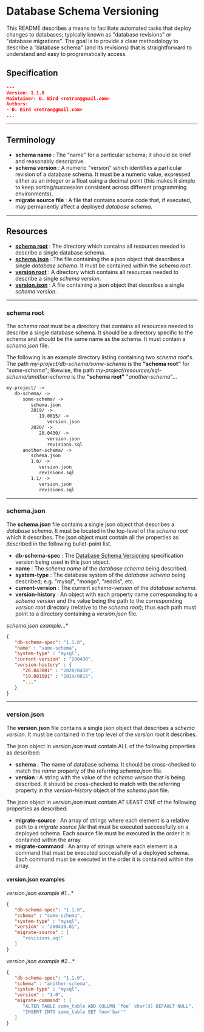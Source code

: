 # Database Schema Versioning
This README describes a means to facilitate automated tasks that deploy changes to databases; typically known as "database revisions" or "database migrations". The goal is to provide a clear methodology to describe a “database schema” (and its revisions) that is straightforward to understand and easy to programatically access.

## Specification
```json
---
Version: 1.1.0
Maintainer: D. Bird <retran@gmail.com>
Authors:
- D. Bird <retran@gmail.com>
...
```

---
## Terminology
 * **schema name**  : The "name" for a particular schema; it should be brief and reasonably descriptive.
 * **schema version** : A numeric "version" which identifies a particular revision of a database schema. It must be a numeric value, expressed either as an integer or a float using a decimal point (this makes it simple to keep sorting/succession consistent across different programming environments).
 * **migrate source file** : A file that contains source code that, if executed, may permanently affect a deployed *database schema*.

---
## Resources
  * [**schema root**](#schema-root) : The directory which contains all resources needed to describe a single database schema.
  * [**schema.json**](#schemajson) : The file containing the a json object that describes a single *database schema*. It must be contained within the *schema root*.
  * [**version root**](#version-root) : A directory which contains all resources needed to describe a single *schema version*.
  * [**version.json**](#schemajson) : A file containing a json object that describes a single *schema version*.
  
---
### schema root
The *schema root* must be a directory that contains all resources needed to describe a single database schema. It should be a directory specific to the schema and should be the same name as the schema. It must contain a *schema.json* file.

The following is an example directory listing containing two *schema root*'s. The path *my-project/db-schema/some-schema* is the **"schema root"** for "*some-schema*"; likewise, the path *my-project/resources/sql-schema/another-schema* is the **"schema root"** "*another-schema*"...
```txt
my-project/ ->
   db-schema/ ->
      some-schema/ ->
         schema.json
         2019/ ->
            19.0815/ ->
               version.json
         2020/ ->
            20.0430/ ->
               version.json
               revisions.sql
      another-schema/ ->
         schema.json
         1.0/ ->
            version.json
            revisions.sql
         1.1/ ->
            version.json
            revisions.sql
```

---
### schema.json
The **schema.json** file contains a single json object that describes a *database schema*. It must be located in the top-level of the *schema root* which it describes. The json object must contain all the properties as described in the following bullet-point list.

 * **db-schema-spec** : The [Database Schema Versioning](https://github.com/katmore/database-schema-versioning#Specification-Details) specification version being used in this json object.
 * **name** : The *schema name* of the *database schema* being described.
 * **system-type** : The database system of the *database schema* being described; e.g. "mysql", "mongo", "reddis", etc.
 * **current-version** : The current *schema-version* of the *database schema*.
 * **version-history** : An object with each property name corresponding to a *schema version* and the value being the path to the corresponding *version root* directory (relative to the *schema root*); thus each path must point to a directory containing a *version.json* file.

**schema.json* example...**
```json
{
   "db-schema-spec": "1.1.0",
   "name" : "some-schema",
   "system-type" : "mysql",
   "current-version" : "200430",
   "version-history" : {
      "20.043001" : "2020/0430",
      "19.081501" : "2019/0815",
      "..."
   }
}
```

---
### version.json
The **version.json** file contains a single json object that describes a *schema version*. It must be contained in the top level of the *version root* it describes. 

The json object in *version.json* must contain ALL of the following properties as described:

  * **schema** : The name of database schema. It should be cross-checked to match the *name* property of the referring *schema.json* file.
  * **version** : A string with the value of the *schema version* that is being described. It should be cross-checked to match with the referring property in the *version-history* object of the *schema.json* file.

The json object in *version.json* must contain AT LEAST ONE of the following properties as described:

  * **migrate-source** : An array of strings where each element is a relative path to a *migrate source file* that must be executed successfully on a deployed schema. Each source file must be executed in the order it is contained within the array.
  * **migrate-command** : An array of strings where each element is a command that must be executed successfully of a deployed schema. Each command must be executed in the order it is contained within the array.

#### version.json examples
**version.json* example #1...**
```json
{
   "db-schema-spec": "1.1.0",
   "schema" : "some-schema",
   "system-type" : "mysql",
   "version" : "200430.01",
   "migrate-source" : [
      "revisions.sql"
   ]
}
```

**version.json* example #2...**
```json
{
   "db-schema-spec": "1.1.0",
   "schema" : "another-schema",
   "system-type" : "mysql",
   "version" : "1.0",
   "migrate-command" : [
      "ALTER TABLE some_table ADD COLUMN `foo` char(3) DEFAULT NULL",
      "INSERT INTO some_table SET foo='bar'"
   ]
}
```
